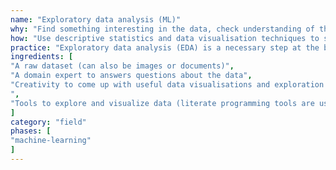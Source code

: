 ```yaml
---
name: "Exploratory data analysis (ML)"
why: "Find something interesting in the data, check understanding of the domain or problem space, generate new questions based on the data."
how: "Use descriptive statistics and data visualisation techniques to summarize the data along different axes (features or columns). There is not a pre-defined sequence of actions, instead you determine the path you take through the data (what next to explore?) based on the outcome of the previous step. Stop the exploration once confident that the data has no more secrecies for you."
practice: "Exploratory data analysis (EDA) is a necessary step at the beginning of each data analysis or machine learning project. Next to exploring user requirements you need to explore the data to get yourself familiar with the domain and the problem space."
ingredients: [
"A raw dataset (can also be images or documents)",
"A domain expert to answers questions about the data",
"Creativity to come up with useful data visualisations and exploration paths
",
"Tools to explore and visualize data (literate programming tools are useful to include explanations in between code)"
]
category: "field"
phases: [
"machine-learning"
]
---
```

